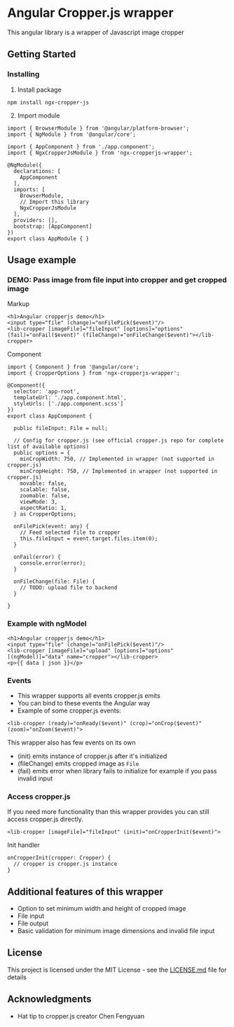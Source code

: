 # Angular Cropper.js wrapper

This angular library is a wrapper of Javascript image cropper

## Getting Started

### Installing

1. Install package
```
npm install ngx-cropper-js
```
2. Import module
```
import { BrowserModule } from '@angular/platform-browser';
import { NgModule } from '@angular/core';

import { AppComponent } from './app.component';
import { NgxCropperJsModule } from 'ngx-cropperjs-wrapper';

@NgModule({
  declarations: [
    AppComponent
  ],
  imports: [
    BrowserModule,
    // Import this library
    NgxCropperJsModule
  ],
  providers: [],
  bootstrap: [AppComponent]
})
export class AppModule { }
```
## Usage example

### DEMO: Pass image from file input into cropper and get cropped image
Markup
```
<h1>Angular cropperjs demo</h1>
<input type="file" (change)="onFilePick($event)"/>
<lib-cropper [imageFile]="fileInput" [options]="options" (fail)="onFail($event)" (fileChange)="onFileChange($event)"></lib-cropper>
```
Component
```
import { Component } from '@angular/core';
import { CropperOptions } from 'ngx-cropperjs-wrapper';

@Component({
  selector: 'app-root',
  templateUrl: './app.component.html',
  styleUrls: ['./app.component.scss']
})
export class AppComponent {

  public fileInput: File = null;

  // Config for cropper.js (see official cropper.js repo for complete list of available options)
  public options = {
    minCropWidth: 750, // Implemented in wrapper (not supported in cropper.js)
    minCropHeight: 750, // Implemented in wrapper (not supported in cropper.js)
    movable: false,
    scalable: false,
    zoomable: false,
    viewMode: 3,
    aspectRatio: 1,
  } as CropperOptions;

  onFilePick(event: any) {
    // Feed selected file to cropper
    this.fileInput = event.target.files.item(0);
  }

  onFail(error) {
    console.error(error);
  }

  onFileChange(file: File) {
    // TODO: upload file to backend
  }

}
```
### Example with ngModel
```
<h1>Angular cropperjs demo</h1>
<input type="file" (change)="onFilePick($event)"/>
<lib-cropper [imageFile]="upload" [options]="options" [(ngModel)]="data" name="cropper"></lib-cropper>
<p>{{ data | json }}</p>
```
### Events
* This wrapper supports all events cropper.js emits
* You can bind to these events the Angular way
* Example of some cropper.js events:
```
<lib-cropper (ready)="onReady($event)" (crop)="onCrop($event)" (zoom)="onZoom($event)">
```
This wrapper also has few events on its own
* (init) emits instance of cropper.js after it's initialized
* (fileChange) emits cropped image as `File`
* (fail) emits error when library fails to initialize for example if you pass invalid input
### Access cropper.js
If you need more functionality than this wrapper provides you can still access cropper.js directly.
```
<lib-cropper [imageFile]="fileInput" (init)="onCropperInit($event)">
```
Init handler
```
onCropperInit(cropper: Cropper) {
  // cropper is cropper.js instance
}
```

## Additional features of this wrapper
* Option to set minimum width and height of cropped image
* File input
* File output
* Basic validation for minimum image dimensions and invalid file input

## License

This project is licensed under the MIT License - see the [LICENSE.md](LICENSE.md) file for details

## Acknowledgments

* Hat tip to cropper.js creator Chen Fengyuan
